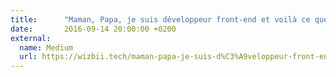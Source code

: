 ```yaml
---
title:      "Maman, Papa, je suis développeur front-end et voilà ce que ça veut dire"
date:       2016-09-14 20:00:00 +0200
external:
  name: Medium
  url: https://wizbii.tech/maman-papa-je-suis-d%C3%A9veloppeur-front-end-et-voil%C3%A0-ce-que-%C3%A7a-veut-dire-fb7d98c5e0b8
---
```


